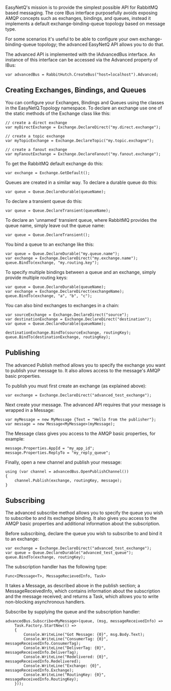 EasyNetQ's mission is to provide the simplest possible API for RabbitMQ based messaging. The core IBus interface purposefully avoids exposing AMQP concepts such as exchanges, bindings, and queues, instead it implements a default exchange-binding-queue topology based on message type.

For some scenarios it's useful to be able to configure your own exchange-binding-queue topology; the advanced EasyNetQ API allows you to do that.

The advanced API is implemented with the IAdvancedBus interface. An instance of this interface can be accessed via the Advanced property of IBus:

    var advancedBus = RabbitHutch.CreateBus("host=localhost").Advanced;

## Creating Exchanges, Bindings, and Queues

You can configure your Exchanges, Bindings and Queues using the classes in the EasyNetQ.Topology namespace. To declare an exchange use one of the static methods of the Exchange class like this:

    // create a direct exchange
    var myDirectExchange = Exchange.DeclareDirect("my.direct.exchange");
    
    // create a topic exchange
    var myTopicExchange = Exchange.DeclareTopic("my.topic.exchagne");
    
    // create a fanout exchange
    var myFanoutExchange = Exchange.DeclareFanout("my.fanout.exchange");

To get the RabbitMQ default exchange do this:

    var exchange = Exchange.GetDefault();

Queues are created in a similar way. To declare a durable queue do this:

    var queue = Queue.DeclareDurable(queueName);

To declare a transient queue do this:

    var queue = Queue.DeclareTransient(queueName);

To declare an 'unnamed' transient queue, where RabbitMQ provides the queue name, simply leave out the queue name:

    var queue = Queue.DeclareTransient();

You bind a queue to an exchange like this:

    var queue = Queue.DeclareDurable("my.queue.name");
    var exchange = Exchange.DeclareDirect("my.exchange.name");
    queue.BindTo(exchange, "my.routing.key");

To specify multiple bindings between a queue and an exchange, simply provide multiple routing keys:

    var queue = Queue.DeclareDurable(queueName);
    var exchange = Exchange.DeclareDirect(exchangeName);
    queue.BindTo(exchange, "a", "b", "c");

You can also bind exchanges to exchanges in a chain:

    var sourceExchange = Exchange.DeclareDirect("source");
    var destinationExchange = Exchange.DeclareDirect("destination");
    var queue = Queue.DeclareDurable(queueName);

    destinationExchange.BindTo(sourceExchange, routingKey);
    queue.BindTo(destinationExchange, routingKey);

## Publishing

The advanced Publish method allows you to specify the exchange you want to publish your message to. It also allows access to the message's AMQP basic properties.

To publish you must first create an exchange (as explained above):

    var exchange = Exchange.DeclareDirect("advanced_test_exchange");

Next create your message. The advanced API requires that your message is wrapped in a Message<T>:

    var myMessage = new MyMessage {Text = "Hello from the publisher"};
    var message = new Message<MyMessage>(myMessage);

The Message<T> class gives you access to the AMQP basic properties, for example:

    message.Properties.AppId = "my_app_id";
    message.Properties.ReplyTo = "my_reply_queue";

Finally, open a new channel and publish your message:

    using (var channel = advancedBus.OpenPublishChannel())
    {
        channel.Publish(exchange, routingKey, message);
    }

## Subscribing

The advanced subscribe method allows you to specify the queue you wish to subscribe to and its exchange binding. It also gives you access to the AMQP basic properties and additional information about the subscription.

Before subscribing, declare the queue you wish to subscribe to and bind it to an exchange:

    var exchange = Exchange.DeclareDirect("advanced_test_exchange");
    var queue = Queue.DeclareDurable("advanced_test_queue");
    queue.BindTo(exchange, routingKey);

The subscription handler has the following type:

    Func<IMessage<T>, MessageRecievedInfo, Task>

It takes a Message<T>, as described above in the publish section; a MessageReceivedInfo, which contains information about the subscription and the message received; and returns a Task, which allows you to write non-blocking asynchronous handlers.

Subscribe by supplying the queue and the subscription handler:

    advancedBus.Subscribe<MyMessage>(queue, (msg, messageReceivedInfo) => 
        Task.Factory.StartNew(() =>
        {
            Console.WriteLine("Got Message: {0}", msg.Body.Text);
            Console.WriteLine("ConsumerTag: {0}", messageReceivedInfo.ConsumerTag);
            Console.WriteLine("DeliverTag: {0}", messageReceivedInfo.DeliverTag);
            Console.WriteLine("Redelivered: {0}", messageReceivedInfo.Redelivered);
            Console.WriteLine("Exchange: {0}", messageReceivedInfo.Exchange);
            Console.WriteLine("RoutingKey: {0}", messageReceivedInfo.RoutingKey);
        }));